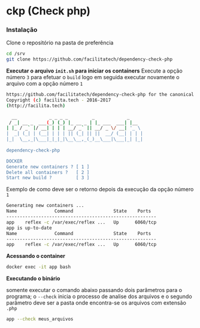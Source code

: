 # ckp (Check php)

### Instalação

Clone o repositório na pasta de preferência
```bash
cd /srv
git clone https://github.com/facilitatech/dependency-check-php
```

**Executar o arquivo `init.sh` para iniciar os containers**
Execute a opção número `3` para efetuar o `build` logo em seguida executar novamente o arquivo
com a opção número `1`

```bash
https://github.com/facilitatech/dependency-check-php for the canonical source repository 
Copyright (c) facilita.tech - 2016-2017
(http://facilita.tech)  
 
  __            _ _ _ _         _            _     
 / _| __ _  ___(_) (_) |_ __ _ | |_ ___  ___| |__  
| |_ / _` |/ __| | | | __/ _` || __/ _ \/ __| '_ \ 
|  _| (_| | (__| | | | || (_| || ||  __/ (__| | | |
|_|  \__,_|\___|_|_|_|\__\__,_(_)__\___|\___|_| |_|
                                                   
dependency-check-php 

DOCKER
Generate new containers ? [ 1 ] 
Delete all containers ?   [ 2 ] 
Start new build ?         [ 3 ]
```

Exemplo de como deve ser o retorno depois da execução da opção número `1`

```bash
Generating new containers ...
Name              Command               State    Ports
--------------------------------------------------------
app    reflex -c /var/exec/reflex ...   Up      6060/tcp
app is up-to-date
Name              Command               State    Ports
--------------------------------------------------------
app    reflex -c /var/exec/reflex ...   Up      6060/tcp
```

**Acessando o container**

```bash
docker exec -it app bash
```

**Executando o binário**

somente executar o comando abaixo passando dois parâmetros para o programa;
o `--check` inicia o processo de analise dos arquivos e o segundo parâmetro
deve ser a pasta onde encontra-se os arquivos com extensão `.php`

```bash
app --check meus_arquivos
```
